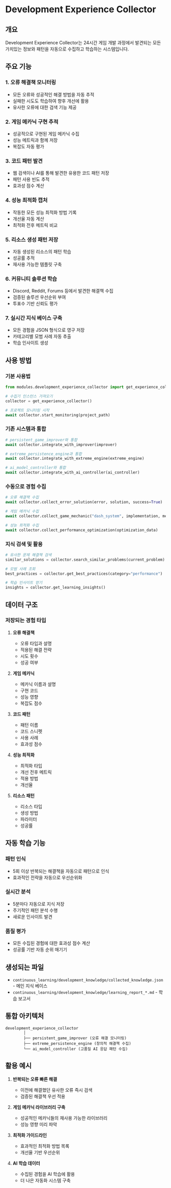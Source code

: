# Development Experience Collector

## 개요

Development Experience Collector는 24시간 게임 개발 과정에서 발견되는 모든 가치있는 정보와 패턴을 자동으로 수집하고 학습하는 시스템입니다.

## 주요 기능

### 1. 오류 해결책 모니터링
- 모든 오류와 성공적인 해결 방법을 자동 추적
- 실패한 시도도 학습하여 향후 개선에 활용
- 유사한 오류에 대한 검색 기능 제공

### 2. 게임 메카닉 구현 추적
- 성공적으로 구현된 게임 메카닉 수집
- 성능 메트릭과 함께 저장
- 복잡도 자동 평가

### 3. 코드 패턴 발견
- 웹 검색이나 AI를 통해 발견한 유용한 코드 패턴 저장
- 패턴 사용 빈도 추적
- 효과성 점수 계산

### 4. 성능 최적화 캡처
- 작동한 모든 성능 최적화 방법 기록
- 개선율 자동 계산
- 최적화 전후 메트릭 비교

### 5. 리소스 생성 패턴 저장
- 자동 생성된 리소스의 패턴 학습
- 성공률 추적
- 재사용 가능한 템플릿 구축

### 6. 커뮤니티 솔루션 학습
- Discord, Reddit, Forums 등에서 발견한 해결책 수집
- 검증된 솔루션 우선순위 부여
- 투표수 기반 신뢰도 평가

### 7. 실시간 지식 베이스 구축
- 모든 경험을 JSON 형식으로 영구 저장
- 카테고리별 모범 사례 자동 추출
- 학습 인사이트 생성

## 사용 방법

### 기본 사용법

```python
from modules.development_experience_collector import get_experience_collector

# 수집기 인스턴스 가져오기
collector = get_experience_collector()

# 프로젝트 모니터링 시작
await collector.start_monitoring(project_path)
```

### 기존 시스템과 통합

```python
# persistent_game_improver와 통합
await collector.integrate_with_improver(improver)

# extreme_persistence_engine과 통합
await collector.integrate_with_extreme_engine(extreme_engine)

# ai_model_controller와 통합
await collector.integrate_with_ai_controller(ai_controller)
```

### 수동으로 경험 수집

```python
# 오류 해결책 수집
await collector.collect_error_solution(error, solution, success=True)

# 게임 메카닉 수집
await collector.collect_game_mechanic("dash_system", implementation, metrics)

# 성능 최적화 수집
await collector.collect_performance_optimization(optimization_data)
```

### 지식 검색 및 활용

```python
# 유사한 문제 해결책 검색
similar_solutions = collector.search_similar_problems(current_problem)

# 모범 사례 조회
best_practices = collector.get_best_practices(category="performance")

# 학습 인사이트 얻기
insights = collector.get_learning_insights()
```

## 데이터 구조

### 저장되는 경험 타입

1. **오류 해결책**
   - 오류 타입과 설명
   - 적용된 해결 전략
   - 시도 횟수
   - 성공 여부

2. **게임 메카닉**
   - 메카닉 이름과 설명
   - 구현 코드
   - 성능 영향
   - 복잡도 점수

3. **코드 패턴**
   - 패턴 이름
   - 코드 스니펫
   - 사용 사례
   - 효과성 점수

4. **성능 최적화**
   - 최적화 타입
   - 개선 전후 메트릭
   - 적용 방법
   - 개선율

5. **리소스 패턴**
   - 리소스 타입
   - 생성 방법
   - 파라미터
   - 성공률

## 자동 학습 기능

### 패턴 인식
- 5회 이상 반복되는 해결책을 자동으로 패턴으로 인식
- 효과적인 전략을 자동으로 우선순위화

### 실시간 분석
- 5분마다 자동으로 지식 저장
- 주기적인 패턴 분석 수행
- 새로운 인사이트 발견

### 품질 평가
- 모든 수집된 경험에 대한 효과성 점수 계산
- 성공률 기반 자동 순위 매기기

## 생성되는 파일

- `continuous_learning/development_knowledge/collected_knowledge.json` - 메인 지식 베이스
- `continuous_learning/development_knowledge/learning_report_*.md` - 학습 보고서

## 통합 아키텍처

```
development_experience_collector
        │
        ├── persistent_game_improver (오류 해결 모니터링)
        ├── extreme_persistence_engine (창의적 해결책 수집)
        └── ai_model_controller (고품질 AI 응답 패턴 수집)
```

## 활용 예시

1. **반복되는 오류 빠른 해결**
   - 이전에 해결했던 유사한 오류 즉시 검색
   - 검증된 해결책 우선 적용

2. **게임 메카닉 라이브러리 구축**
   - 성공적인 메카닉들의 재사용 가능한 라이브러리
   - 성능 영향 미리 파악

3. **최적화 가이드라인**
   - 효과적인 최적화 방법 목록
   - 개선율 기반 우선순위

4. **AI 학습 데이터**
   - 수집된 경험을 AI 학습에 활용
   - 더 나은 자동화 시스템 구축